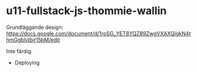 # u11-fullstack-js-thommie-wallin

Grundläggande design: https://docs.google.com/document/d/1rpSG_YET8YQZ89ZwgVXAXQigkN4thmGgblvIbir15bM/edit

Inte färdig:

- Deploying
